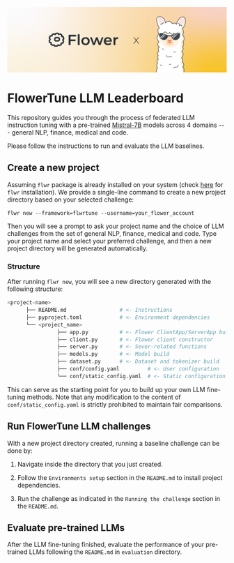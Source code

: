![](_static/flower_llm.jpg)

# FlowerTune LLM Leaderboard
This repository guides you through the process of federated LLM instruction tuning with a 
pre-trained [Mistral-7B](https://huggingface.co/mistralai/Mistral-7B-v0.3) models across 4 domains --- general NLP, finance, medical and code.

Please follow the instructions to run and evaluate the LLM baselines.


## Create a new project
Assuming `flwr` package is already installed on your system (check [here](https://flower.ai/docs/framework/how-to-install-flower.html) for `flwr` installation).
We provide a single-line command to create a new project directory based on your selected challenge:

```shell
flwr new --framework=flwrtune --username=your_flower_account
```

Then you will see a prompt to ask your project name and the choice of LLM challenges from the set of general NLP, finance, medical and code. 
Type your project name and select your preferred challenge, 
and then a new project directory will be generated automatically.


### Structure
After running `flwr new`, you will see a new directory generated with the following structure:

```bash
<project-name>
      ├── README.md                 # <- Instructions
      ├── pyproject.toml            # <- Environment dependencies
      └── <project_name>
                ├── app.py          # <- Flower ClientApp/ServerApp build
                ├── client.py       # <- Flower client constructor
                ├── server.py       # <- Sever-related functions
                ├── models.py       # <- Model build
                ├── dataset.py      # <- Dataset and tokenizer build
                ├── conf/config.yaml         # <- User configuration
                └── conf/static_config.yaml  # <- Static configuration   
```

This can serve as the starting point for you to build up your own LLM fine-tuning methods.
Note that any modification to the content of `conf/static_config.yaml` is strictly prohibited to maintain fair comparisons.


## Run FlowerTune LLM challenges

With a new project directory created, running a baseline challenge can be done by:

1. Navigate inside the directory that you just created.


2. Follow the `Environments setup` section in the `README.md` to install project dependencies.


3. Run the challenge as indicated in the `Running the challenge` section in the `README.md`.


## Evaluate pre-trained LLMs
After the LLM fine-tuning finished, evaluate the performance of your pre-trained LLMs 
following the `README.md` in `evaluation` directory.
